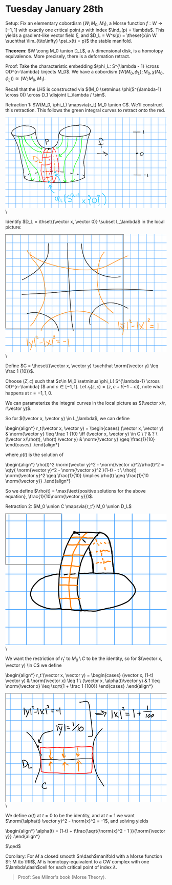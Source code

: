 # Tuesday January 28th

Setup:
Fix an elementary cobordism $(W; M_0, M_1)$, a Morse function $f: W\to [-1, 1]$ with exactly one critical point $p$ with index $\ind_(p) = \lambda$.
This yields a gradient-like vector field $\xi$, and $D_L = W^s(p) = \theset{x\in W \suchthat \lim_{t\to\infty} \psi_x(t) = p}$ the stable manifold.

**Theorem:**
$W \cong M_0 \union D_L$, a $\lambda$ dimensional disk, is a homotopy equivalence.
More precisely, there is a deformation retract.

Proof:
Take the characteristic embedding $\phi_L: S^{\lambda - 1} \cross OD^{n-\lambda} \injects M_0$.
We have a cobordism $(W(M_0, \phi_L); M_0, \chi(M_0, \phi_L)) \cong (W; M_0, M_1)$.

Recall that the LHS is constructed via $(M_0 \setminus \phi(S^{\lambda-1} \cross 0)) \cross D_1 \disjoint L_\lambda / \sim$.

Retraction 1:
$W(M_0, \phi_L) \mapsvia{r_t} M_0 \union C$.
We'll construct this retraction.
This follows the green integral curves to retract onto the red.

![Image](figures/2020-01-28-11:19.png)\

Identify $D_L = \thset{(\vector x, \vector 0)} \subset L_\lambda$ in the local picture:

![Image](figures/2020-01-28-11:17.png)\

Define $C = \theset{(\vector x, \vector y) \suchthat \norm{\vector y} \leq \frac 1 {10}}$.

Choose $(Z, c)$ such that $z\in M_0 \setminus \phi_L( S^{\lambda-1} \cross OD^{n-\lambda}  )$ and $c\in [-1, 1]$.
Let $r_t(z, c) = (z, c + t(-1-c))$, note what happens at $t=-1, 1, 0$.

We can parameterize the integral curves in the local picture as $(\vector x/r, r\vector y)$.

So for $(\vector x, \vector y) \in L_\lambda$, we can define


\begin{align*}
r_t(\vector x, \vector y) =
\begin{cases}
(\vector x, \vector y) & \norm{\vector y} \leq \frac 1 {10} \iff (\vector x, \vector y) \in C \\
? & ? \\
(\vector x/\rho(t), \rho(t) \vector y) & \norm{\vector y} \geq \frac{1}{10}
\end{cases}
.\end{align*}

where $\rho(t)$ is the solution of

\begin{align*}
\rho(t)^2 \norm{\vector y}^2 - \norm{\vector x}^2/\rho(t)^2 = \qty{ \norm{\vector y}^2 - \norm{\vector x}^2  }(1-t) - t \\
\rho(t) \norm{\vector y}^2 \geq \frac{1}{10} \implies \rho(t) \geq \frac{1}{10 \norm{\vector y}}
.\end{align*}

So we define $\rho(t) = \max(\text{positive solutions for the above equation}, \frac{1}{10\norm{\vector y}})$.

Retraction 2:
$M_0 \union C \mapsvia{r_t'} M_0 \union D_L$

![Image](figures/2020-01-28-11:33.png)\

We want the restriction of $r_t'$ to $M_0\setminus C$ to be the identity, so for $(\vector x, \vector y) \in C$ we define

\begin{align*}
r_t'(\vector x, \vector y) = 
\begin{cases}
(\vector x, (1-t) \vector y) & \norm{\vector x} \leq 1 \\
(\vector x, \alpha(t)\vector y) & 1 \leq \norm{\vector x} \leq \sqrt{1 + \frac 1 {100}}
\end{cases}
.\end{align*}

![Image](figures/2020-01-28-11:37.png)\

We define $\alpha(t)$ at $t=0$ to be the identity, and at $t=1$ we want $\norm{\alpha(t) \vector y}^2 - \norm{x}^2 = -1$, and solving yields

\begin{align*}
\alpha(t) = (1-t) + t\frac{\sqrt{\norm{x}^2 - 1 }}{\norm{\vector y}}
.\end{align*}

$\qed$

Corollary:
For $M$ a closed smooth $n\dash$manifold with a Morse function $f: M \to \RR$, $M$ is homotopy-equivalent to a CW complex with one $\lambda\dash$cell for each critical point of index $\lambda$.

> Proof: See Milnor's book (Morse Theory).



